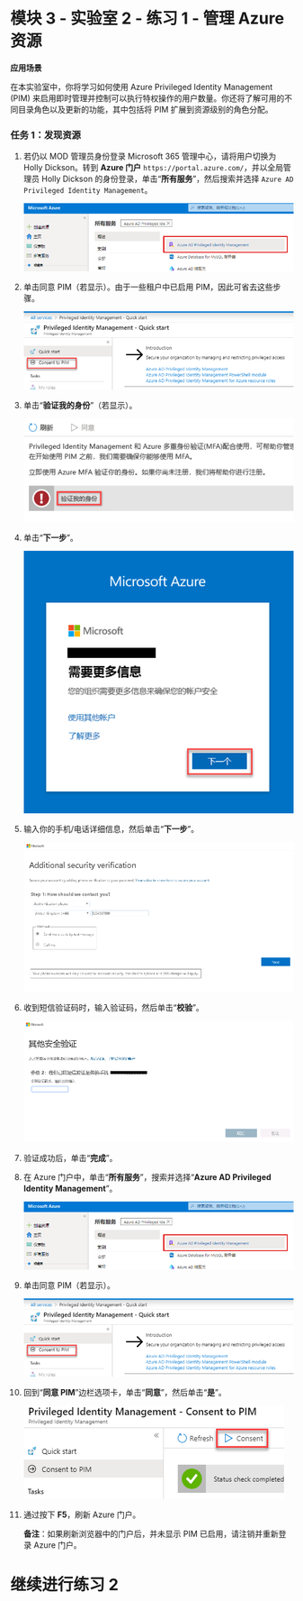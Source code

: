 # 模块 3 - 实验室 2 - 练习 1 - 管理 Azure 资源


**应用场景**

在本实验室中，你将学习如何使用 Azure Privileged Identity Management (PIM) 来启用即时管理并控制可以执行特权操作的用户数量。你还将了解可用的不同目录角色以及更新的功能，其中包括将 PIM 扩展到资源级别的角色分配。 


### 任务 1：发现资源

1.  若仍以 MOD 管理员身份登录 Microsoft 365 管理中心，请将用户切换为 Holly Dickson。转到 **Azure 门户** `https://portal.azure.com/`，并以全局管理员 Holly Dickson 的身份登录，单击“**所有服务**”，然后搜索并选择 `Azure AD Privileged Identity Management`。

     ![屏幕截图](../Media/a52510a3-b2a2-4b21-91a8-ee7f34b39a72.png)

1.  单击同意 PIM（若显示）。由于一些租户中已启用 PIM，因此可省去这些步骤。

     ![屏幕截图](../Media/5943cd1d-f6e6-4ccc-921b-e1105af7bdf9.png)

1.  单击“**验证我的身份**”（若显示）。

     ![屏幕截图](../Media/bab59fee-f511-4acb-9b7f-fbade8180ce6.png)

1.  单击“**下一步**”。

     ![屏幕截图](../Media/ba0fec59-067d-4c37-ac48-9f7382eb1e22.png)

1.  输入你的手机/电话详细信息，然后单击“**下一步**”。

     ![屏幕截图](../Media/2b6079d5-3c88-4dff-b49b-5bc1193e003a.png)
 
1.  收到短信验证码时，输入验证码，然后单击“**校验**”。

     ![屏幕截图](../Media/f28fb995-7078-43f3-8edb-8a952111af07.png)

1. 验证成功后，单击“**完成**”。

1.  在 Azure 门户中，单击“**所有服务**”，搜索并选择“**Azure AD Privileged Identity Management**”。

     ![屏幕截图](../Media/a52510a3-b2a2-4b21-91a8-ee7f34b39a72.png)

1.  单击同意 PIM（若显示）。

     ![屏幕截图](../Media/5943cd1d-f6e6-4ccc-921b-e1105af7bdf9.png)

1.  回到“**同意 PIM**”边栏选项卡，单击“**同意**”，然后单击“**是**”。

     ![屏幕截图](../Media/35eb7586-5a30-41a6-9f1c-abb48f8ed548.png)

1.  通过按下 **F5**，刷新 Azure 门户。
   
    **备注**：如果刷新浏览器中的门户后，并未显示 PIM 已启用，请注销并重新登录 Azure 门户。

# 继续进行练习 2
